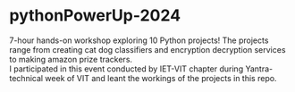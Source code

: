 # pythonPowerUp-2024
7-hour hands-on workshop exploring 10 Python projects! The projects range from creating cat dog classifiers and encryption decryption services to making amazon prize trackers.
<br>
I participated in this event conducted by IET-VIT chapter during Yantra-technical week of VIT and leant the workings of the projects in this repo.
